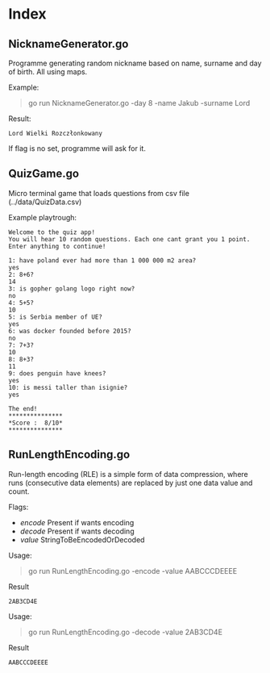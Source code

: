 # Index

## NicknameGenerator.go

Programme generating random nickname based on
name, surname and day of birth.
All using maps.

Example:
> go run NicknameGenerator.go -day 8 -name Jakub -surname Lord

Result:
```text
Lord Wielki Rozczłonkowany
```

If flag is no set, programme will ask for it.

## QuizGame.go

Micro terminal game that loads questions from csv file (../data/QuizData.csv)

Example playtrough:
```text
Welcome to the quiz app!
You will hear 10 random questions. Each one cant grant you 1 point.
Enter anything to continue!

1: have poland ever had more than 1 000 000 m2 area?
yes
2: 8+6?
14
3: is gopher golang logo right now?
no
4: 5+5?
10
5: is Serbia member of UE?
yes
6: was docker founded before 2015?
no
7: 7+3?
10
8: 8+3?
11
9: does penguin have knees?
yes
10: is messi taller than isignie?
yes

The end!
***************
*Score :  8/10*
***************
```

## RunLengthEncoding.go
Run-length encoding (RLE) is a simple form of data compression, 
where runs (consecutive data elements) are replaced by just one data value and count.

Flags:
* *encode* Present if wants encoding
* *decode* Present if wants decoding
* *value* StringToBeEncodedOrDecoded

Usage:
> go run RunLengthEncoding.go -encode -value AABCCCDEEEE

Result
```text
2AB3CD4E
```

Usage:
> go run RunLengthEncoding.go -decode -value 2AB3CD4E

Result
```text
AABCCCDEEEE
```
